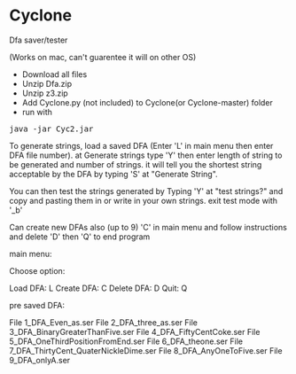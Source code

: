 # Cyclone
Dfa saver/tester

(Works on mac, can't guarentee it will on other OS)
- Download all files
- Unzip Dfa.zip
- Unzip z3.zip
- Add Cyclone.py (not included) to Cyclone(or Cyclone-master) folder
- run with 
<div><pre>
java -jar Cyc2.jar</pre></div>

To generate strings, load a saved DFA (Enter 'L' in main menu then enter DFA file number).
at Generate strings type 'Y' then enter length of string to be generated and number of strings.
it will tell you the shortest string acceptable by the DFA by typing 'S' at "Generate String".

You can then test the strings generated by Typing 'Y' at "test strings?" and copy and pasting them
in or write in your own strings. exit test mode with '_b'

Can create new DFAs also (up to 9) 'C' in main menu and follow instructions and delete 'D' 
then 'Q' to end program

main menu:

  Choose option:

  Load DFA: L
  Create DFA: C
  Delete DFA: D
  Quit: Q

pre saved DFA:

  File 1_DFA_Even_as.ser
  File 2_DFA_three_as.ser
  File 3_DFA_BinaryGreaterThanFive.ser
  File 4_DFA_FiftyCentCoke.ser
  File 5_DFA_OneThirdPositionFromEnd.ser
  File 6_DFA_theone.ser
  File 7_DFA_ThirtyCent_QuaterNickleDime.ser
  File 8_DFA_AnyOneToFive.ser
  File 9_DFA_onlyA.ser
